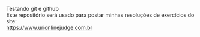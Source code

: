 Testando git e github<br>
Este repositório será usado para postar minhas resoluções de exercícios do site:<br>
<https://www.urionlinejudge.com.br>
